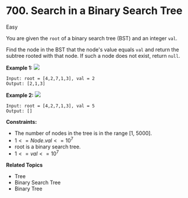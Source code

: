 # 700. Search in a Binary Search Tree

Easy

You are given the `root` of a binary search tree (BST) and an integer `val`.

Find the node in the BST that the node's value equals `val` and return the subtree rooted with that node. If such a node does not exist, return `null`.

 

**Example 1:**
![](https://assets.leetcode.com/uploads/2021/01/12/tree1.jpg)
```
Input: root = [4,2,7,1,3], val = 2
Output: [2,1,3]
```
**Example 2:**
![](https://assets.leetcode.com/uploads/2021/01/12/tree2.jpg)
```
Input: root = [4,2,7,1,3], val = 5
Output: []
 ```

**Constraints:**

- The number of nodes in the tree is in the range [1, 5000].
- $1 <= Node.val <= 10^7$
- root is a binary search tree.
- $1 <= val <= 10^7$

**Related Topics**
- Tree
- Binary Search Tree
- Binary Tree